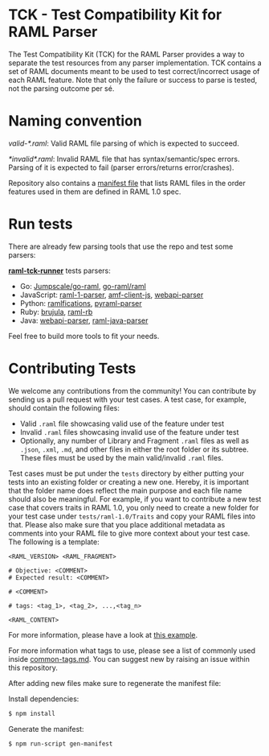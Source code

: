 # TCK - Test Compatibility Kit for RAML Parser

The Test Compatibility Kit (TCK) for the RAML Parser provides a way to separate the test resources from any parser implementation. TCK contains a set of RAML documents meant to be used to test correct/incorrect usage of each RAML feature. Note that only the failure or success to parse is tested, not the parsing outcome per sé.

# Naming convention

*valid-\*.raml*: Valid RAML file parsing of which is expected to succeed.

*\*invalid\*.raml*: Invalid RAML file that has syntax/semantic/spec errors. Parsing of it is expected to fail (parser errors/returns error/crashes).

Repository also contains a [manifest file](./manifest.json) that lists RAML files in the order features used in them are defined in RAML 1.0 spec.

# Run tests

There are already few parsing tools that use the repo and test some parsers:

**[raml-tck-runner](https://github.com/raml-org/raml-tck-runner)** tests parsers:
* Go: [Jumpscale/go-raml](https://github.com/Jumpscale/go-raml), [go-raml/raml](https://github.com/go-raml/raml)
* JavaScript: [raml-1-parser](https://github.com/raml-org/raml-js-parser-2), [amf-client-js](https://github.com/aml-org/amf), [webapi-parser](https://github.com/raml-org/webapi-parser)
* Python: [ramlfications](https://github.com/spotify/ramlfications), [pyraml-parser](https://github.com/an2deg/pyraml-parser)
* Ruby: [brujula](https://github.com/nogates/brujula), [raml-rb](https://github.com/jpb/raml-rb)
* Java: [webapi-parser](https://github.com/raml-org/webapi-parser), [raml-java-parser](https://github.com/raml-org/raml-java-parser)

Feel free to build more tools to fit your needs.

# Contributing Tests

We welcome any contributions from the community! You can contribute by sending us a pull request with your test cases. A test case, for example, should contain the following files:

* Valid `.raml` file showcasing valid use of the feature under test
* Invalid `.raml` files showcasing invalid use of the feature under test
* Optionally, any number of Library and Fragment `.raml` files as well as `.json`, `.xml`, `.md`, and other files in either the root folder or its subtree. These files must be used by the main valid/invalid `.raml` files.

Test cases must be put under the `tests` directory by either putting your tests into an existing folder or creating a new one. Hereby, it is important that the folder name does reflect the main purpose and each file name should also be meaningful. For example, if you want to contribute a new test case that covers traits in RAML 1.0, you only need to create a new folder for your test case under `tests/raml-1.0/Traits` and copy your RAML files into that. Please also make sure that you place additional metadata as comments into your RAML file to give more context about your test case. The following is a template:

```
<RAML_VERSION> <RAML_FRAGMENT>

# Objective: <COMMENT>
# Expected result: <COMMENT>

# <COMMENT>

# tags: <tag_1>, <tag_2>, ...,<tag_n>

<RAML_CONTENT>
```

For more information, please have a look at [this example](tests/raml-1.0/spec-examples/APIs/additional-facets-single-example.raml).

For more information what tags to use, please see a list of commonly used inside [common-tags.md](common-tags.md). You can suggest new by raising an issue within this repository.

After adding new files make sure to regenerate the manifest file:

Install dependencies:

```sh
$ npm install
```

Generate the manifest:

```sh
$ npm run-script gen-manifest
```
